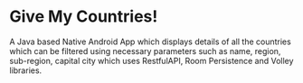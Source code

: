 # Give My Countries!
A Java based Native Android App which displays details of all the countries which can be filtered using necessary parameters such as name, region, sub-region, capital city which uses RestfulAPI, Room Persistence and Volley libraries.
